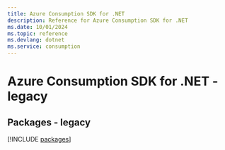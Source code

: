 ```yaml
---
title: Azure Consumption SDK for .NET
description: Reference for Azure Consumption SDK for .NET
ms.date: 10/01/2024
ms.topic: reference
ms.devlang: dotnet
ms.service: consumption
---
```

# Azure Consumption SDK for .NET - legacy
## Packages - legacy
[!INCLUDE [packages](consumption-index.md)]